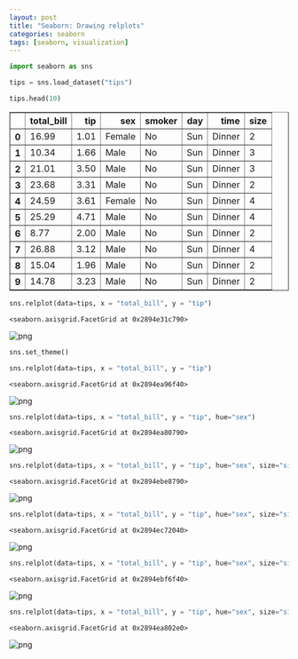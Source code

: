```yaml
---
layout: post
title: "Seaborn: Drawing relplots"
categories: seaborn
tags: [seaborn, visualization]
---
```

```python
import seaborn as sns
```


```python
tips = sns.load_dataset("tips")
```


```python
tips.head(10)
```




<div>
<style scoped>
    .dataframe tbody tr th:only-of-type {
        vertical-align: middle;
    }

    .dataframe tbody tr th {
        vertical-align: top;
    }

    .dataframe thead th {
        text-align: right;
    }
</style>
<table border="1" class="dataframe">
  <thead>
    <tr style="text-align: right;">
      <th></th>
      <th>total_bill</th>
      <th>tip</th>
      <th>sex</th>
      <th>smoker</th>
      <th>day</th>
      <th>time</th>
      <th>size</th>
    </tr>
  </thead>
  <tbody>
    <tr>
      <th>0</th>
      <td>16.99</td>
      <td>1.01</td>
      <td>Female</td>
      <td>No</td>
      <td>Sun</td>
      <td>Dinner</td>
      <td>2</td>
    </tr>
    <tr>
      <th>1</th>
      <td>10.34</td>
      <td>1.66</td>
      <td>Male</td>
      <td>No</td>
      <td>Sun</td>
      <td>Dinner</td>
      <td>3</td>
    </tr>
    <tr>
      <th>2</th>
      <td>21.01</td>
      <td>3.50</td>
      <td>Male</td>
      <td>No</td>
      <td>Sun</td>
      <td>Dinner</td>
      <td>3</td>
    </tr>
    <tr>
      <th>3</th>
      <td>23.68</td>
      <td>3.31</td>
      <td>Male</td>
      <td>No</td>
      <td>Sun</td>
      <td>Dinner</td>
      <td>2</td>
    </tr>
    <tr>
      <th>4</th>
      <td>24.59</td>
      <td>3.61</td>
      <td>Female</td>
      <td>No</td>
      <td>Sun</td>
      <td>Dinner</td>
      <td>4</td>
    </tr>
    <tr>
      <th>5</th>
      <td>25.29</td>
      <td>4.71</td>
      <td>Male</td>
      <td>No</td>
      <td>Sun</td>
      <td>Dinner</td>
      <td>4</td>
    </tr>
    <tr>
      <th>6</th>
      <td>8.77</td>
      <td>2.00</td>
      <td>Male</td>
      <td>No</td>
      <td>Sun</td>
      <td>Dinner</td>
      <td>2</td>
    </tr>
    <tr>
      <th>7</th>
      <td>26.88</td>
      <td>3.12</td>
      <td>Male</td>
      <td>No</td>
      <td>Sun</td>
      <td>Dinner</td>
      <td>4</td>
    </tr>
    <tr>
      <th>8</th>
      <td>15.04</td>
      <td>1.96</td>
      <td>Male</td>
      <td>No</td>
      <td>Sun</td>
      <td>Dinner</td>
      <td>2</td>
    </tr>
    <tr>
      <th>9</th>
      <td>14.78</td>
      <td>3.23</td>
      <td>Male</td>
      <td>No</td>
      <td>Sun</td>
      <td>Dinner</td>
      <td>2</td>
    </tr>
  </tbody>
</table>
</div>




```python
sns.relplot(data=tips, x = "total_bill", y = "tip")
```




    <seaborn.axisgrid.FacetGrid at 0x2894e31c790>




    
![png](output_3_1.png)
    



```python
sns.set_theme()
```


```python
sns.relplot(data=tips, x = "total_bill", y = "tip")
```




    <seaborn.axisgrid.FacetGrid at 0x2894ea96f40>




    
![png](output_5_1.png)
    



```python
sns.relplot(data=tips, x = "total_bill", y = "tip", hue="sex")
```




    <seaborn.axisgrid.FacetGrid at 0x2894ea80790>




    
![png](output_6_1.png)
    



```python
sns.relplot(data=tips, x = "total_bill", y = "tip", hue="sex", size="size")
```




    <seaborn.axisgrid.FacetGrid at 0x2894ebe8790>




    
![png](output_7_1.png)
    



```python
sns.relplot(data=tips, x = "total_bill", y = "tip", hue="sex", size="size",style="smoker")
```




    <seaborn.axisgrid.FacetGrid at 0x2894ec72040>




    
![png](output_8_1.png)
    



```python
sns.relplot(data=tips, x = "total_bill", y = "tip", hue="sex", size="size",style="smoker", col="time")
```




    <seaborn.axisgrid.FacetGrid at 0x2894ebf6f40>




    
![png](output_9_1.png)
    



```python
sns.relplot(data=tips, x = "total_bill", y = "tip", hue="sex", size="size",style="smoker", col="day", row="time")
```




    <seaborn.axisgrid.FacetGrid at 0x2894ea802e0>




    
![png](output_10_1.png)
    

